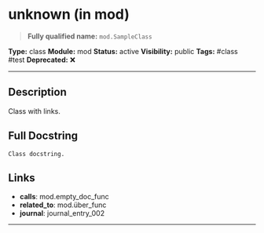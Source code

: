 # unknown (in mod)
> **Fully qualified name:** `mod.SampleClass`

**Type:** class
**Module:** mod
**Status:** active
**Visibility:** public
**Tags:** #class #test
**Deprecated:** ❌

---

## Description
Class with links.

## Full Docstring
```
Class docstring.
```

## Links
- **calls**: mod.empty_doc_func
- **related_to**: mod.über_func
- **journal**: journal_entry_002


---
